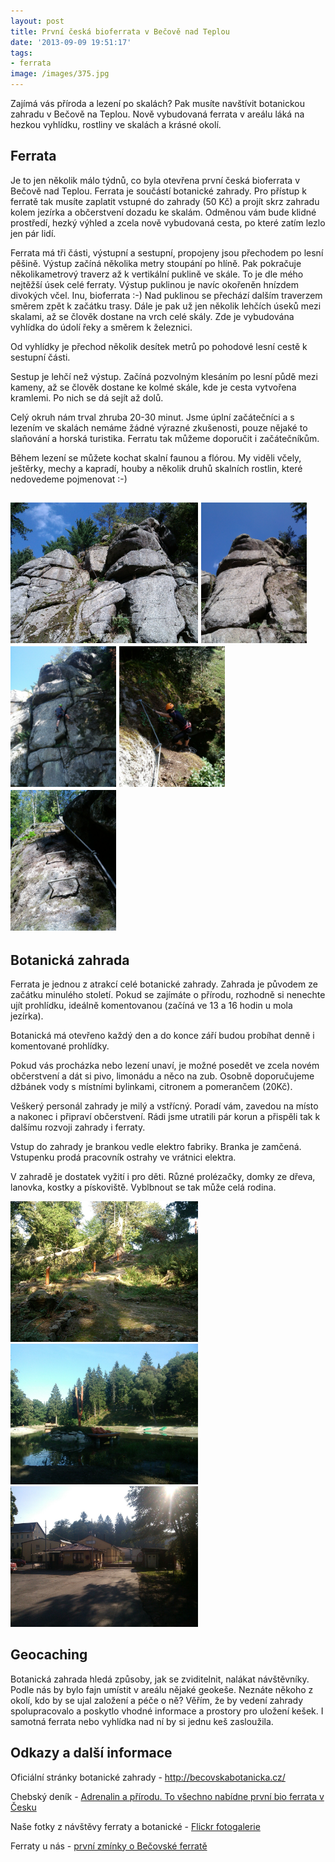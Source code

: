 ```yaml
---
layout: post
title: První česká bioferrata v Bečově nad Teplou
date: '2013-09-09 19:51:17'
tags:
- ferrata
image: /images/375.jpg
---
```

Zajímá vás příroda a lezení po skalách? Pak musíte navštívit botanickou zahradu v Bečově na Teplou. Nově vybudovaná ferrata v areálu láká na hezkou vyhlídku, rostliny ve skalách a krásné okolí. 

<h2>Ferrata</h2>
<p>Je to jen několik málo týdnů, co byla otevřena první česká bioferrata v Bečově nad Teplou. Ferrata je součástí botanické zahrady. Pro přístup k ferratě tak musíte zaplatit vstupné do zahrady (50 Kč) a projít skrz zahradu kolem jezírka a občerstvení dozadu ke skalám. Odměnou vám bude klidné prostředí, hezký výhled a zcela nově vybudovaná cesta, po které zatím lezlo jen pár lidí.</p>
<p>Ferrata má tři části, výstupní a sestupní, propojeny jsou přechodem po lesní pěšině. Výstup začíná několika metry stoupání po hlíně. Pak pokračuje několikametrový traverz až k vertikální puklině ve skále. To je dle mého nejtěžší úsek celé ferraty. Výstup puklinou je navíc okořeněn hnízdem divokých včel. Inu, bioferrata :-) Nad puklinou se přechází dalším traverzem směrem zpět k začátku trasy. Dále je pak už jen několik lehčích úseků mezi skalami, až se člověk dostane na vrch celé skály. Zde je vybudována vyhlídka do údolí řeky a směrem k železnici. </p>
<p>Od vyhlídky je přechod několik desítek metrů po pohodové lesní cestě k sestupní části. </p>
<p>Sestup je lehčí než výstup. Začíná pozvolným klesáním po lesní půdě mezi kameny, až se člověk dostane ke kolmé skále, kde je cesta vytvořena kramlemi. Po nich se dá sejít až dolů. </p>
<p>Celý okruh nám trval zhruba 20-30 minut. Jsme úplní začátečníci a s lezením ve skalách nemáme žádné výrazné zkušenosti, pouze nějaké to slaňování a horská turistika. Ferratu tak můžeme doporučit i začátečníkům. </p>
<p>Během lezení se můžete kochat skalní faunou a flórou. My viděli včely, ještěrky, mechy a kapradí, houby a několik druhů skalních rostlin, které nedovedeme pojmenovat :-)</p>
<h2><img src="/images/375.jpg" alt="Bioferrata v Bečově nad Teplou" width="300" height="225" /> <img src="/images/376.jpg" alt="Nejnáročnější úsek ferraty" width="169" height="225" /> <img src="/images/378.jpg" alt="" width="169" height="225" /> <img src="/images/379.jpg" alt="Začátek sestupu" width="169" height="225" /> <img src="/images/377.jpg" alt="Sestup%2C kramle" width="169" height="225" /></h2>
<h2>Botanická zahrada</h2>
<p>Ferrata je jednou z atrakcí celé botanické zahrady. Zahrada je původem ze začátku minulého století. Pokud se zajímáte o přírodu, rozhodně si nenechte ujít prohlídku, ideálně komentovanou (začíná ve 13 a 16 hodin u mola jezírka). </p>
<p>Botanická má otevřeno každý den a do konce září budou probíhat denně i komentované prohlídky. </p>
<p>Pokud vás procházka nebo lezení unaví, je možné posedět ve zcela novém občerstvení a dát si pivo, limonádu a něco na zub. Osobně doporučujeme džbánek vody s místními bylinkami, citronem a pomerančem (20Kč).</p>
<p>Veškerý personál zahrady je milý a vstřícný. Poradí vám, zavedou na místo a nakonec i připraví občerstvení. Rádi jsme utratili pár korun a přispěli tak k dalšímu rozvoji zahrady i ferraty. </p>
<p>Vstup do zahrady je brankou vedle elektro fabriky. Branka je zamčená. Vstupenku prodá pracovník ostrahy ve vrátnici elektra.</p>
<p>V zahradě je dostatek vyžití i pro děti. Různé prolézačky, domky ze dřeva, lanovka, kostky a pískoviště. Vyblbnout se tak může celá rodina.</p>
<p><img src="/images/380.jpg" alt="Botanická zahrada" width="300" height="225" /> <img src="/images/381.jpg" alt="Relaxační jezírko%2C lodičky%2C lehátka" width="300" height="225" /> <img src="/images/382.jpg" alt="Vstup do areálu zahrady. Vlevo vrátnice%2C kde se prodávají lístky%2C vpravo branka do zahrady" width="300" height="225" /></p>
<h2>Geocaching</h2>
<p>Botanická zahrada hledá způsoby, jak se zviditelnit, nalákat návštěvníky. Podle nás by bylo fajn umístit v areálu nějaké geokeše. Neznáte někoho z okolí, kdo by se ujal založení a péče o ně? Věřím, že by vedení zahrady spolupracovalo a poskytlo vhodné informace a prostory pro uložení kešek. I samotná ferrata nebo vyhlídka nad ní by si jednu keš zasloužila.</p>
<h2>Odkazy a další informace</h2>
<p>Oficiální stránky botanické zahrady - <a href="http://becovskabotanicka.cz/">http://becovskabotanicka.cz/</a></p>
<p>Chebský deník - <a href="http://chebsky.denik.cz/zpravy_region/adrenalin-a-prirodu-to-vsechno-nabidne-prvni-bio-ferrata-v-cesku-20130426-tq3j.html">Adrenalin a přírodu. To všechno nabídne první bio ferrata v Česku</a></p>
<p>Naše fotky z návštěvy ferraty a botanické - <a href="http://www.flickr.com/photos/99286519@N06/sets/72157635431788903/">Flickr fotogalerie</a></p>
<p>Ferraty u nás - <a href="http://ferraty.unas.cz/index.htm#naseferraty">první zmínky o Bečovské ferratě</a></p>
<p> </p>
<p> </p>
